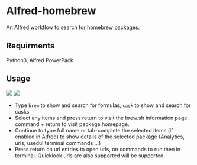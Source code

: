 # Alfred-homebrew
An Alfred workflow to search for homebrew packages.

## Requirments
Python3, Alfred PowerPack

## Usage

![](https://i.imgur.com/LN4fTOa.png)
![](https://i.imgur.com/UdkGKbF.png)

- Type `brew` to show and search for formulas, `cask` to show and search for casks
- Select any items and press return to visit the brew.sh information page. command + return to visit package homepage.
- Continue to type full name or tab-complete the selected items (if enabled in Alfred) to show details of the selected package (Analytics, urls, usedul terminal commands ...)
- Press return on url entries to open urls, on commands to run then in terminal. Quicklook urls are also supported will be supported. 
